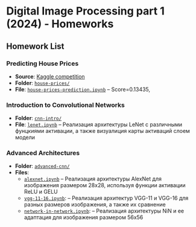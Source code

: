 # Digital Image Processing part 1 (2024) - Homeworks

## Homework List

### Predicting House Prices
- **Source**: [Kaggle competition](https://www.kaggle.com/competitions/house-prices-advanced-regression-techniques)
- **Folder**: [`house-prices/`](house-prices/)
- **File**: [`house-prices-prediction.ipynb`](house-prices/house-prices-prediction.ipynb) – Score=0.13435, 

### Introduction to Convolutional Networks
- **Folder**: [`cnn-intro/`](cnn-intro/)
- **File**: [`lenet.ipynb`](cnn-intro/lenet.ipynb) – Реализация архитектуры LeNet с различными фунцкиями активации, а также визуалиция карты активаций слоем модели

### Advanced Architectures
- **Folder**: [`advanced-cnn/`](advanced-cnn/)
- **Files**:
  - [`alexnet.ipynb`](advanced-cnn/alexnet.ipynb) – Реализация архитектуры AlexNet для изображения размером 28х28, используя функции активации ReLU и GELU
  - [`vgg-11-16.ipynb`](advanced-cnn/vgg-11-16.ipynb): – Реализация архитектур VGG-11 и VGG-16 для разных размеров изображения, а также их сравнение
  - [`network-in-network.ipynb`](advanced-cnn/network-in-network.ipynb): – Реализация архитектуры NiN и ее адаптация для изображения размером 56х56


